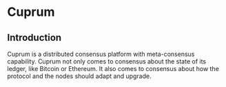 # Cuprum

## Introduction

Cuprum is a distributed consensus platform with meta-consensus
capability. Cuprum not only comes to consensus about the state of its ledger,
like Bitcoin or Ethereum. It also comes to consensus about how the
protocol and the nodes should adapt and upgrade. 


